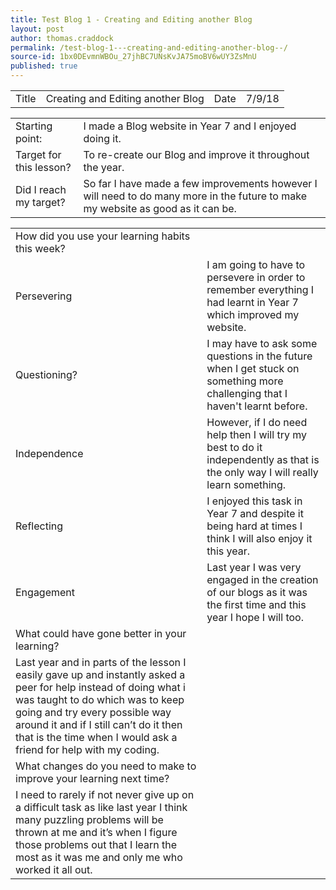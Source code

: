 ```yaml
---
title: Test Blog 1 - Creating and Editing another Blog  
layout: post
author: thomas.craddock
permalink: /test-blog-1---creating-and-editing-another-blog--/
source-id: 1bx0DEvmnWBOu_27jhBC7UNsKvJA75moBV6wUY3ZsMnU
published: true
---
```

<table>
  <tr>
    <td>Title</td>
    <td>Creating and Editing another Blog</td>
    <td>Date</td>
    <td>7/9/18</td>
  </tr>
</table>


<table>
  <tr>
    <td>Starting point:</td>
    <td>I made a Blog website in Year 7 and I enjoyed doing it. </td>
  </tr>
  <tr>
    <td>Target for this lesson?</td>
    <td>To re-create our Blog and improve it throughout the year.</td>
  </tr>
  <tr>
    <td>Did I reach my target? </td>
    <td>So far I have made a few improvements however I will need to do many more in the future to make my website as good as it can be.</td>
  </tr>
</table>


<table>
  <tr>
    <td>How did you use your learning habits this week?</td>
    <td></td>
  </tr>
  <tr>
    <td>Persevering</td>
    <td>I am going to have to persevere in order to remember everything I had learnt in Year 7 which improved my website. </td>
  </tr>
  <tr>
    <td>Questioning?</td>
    <td>I may have to ask some questions in the future when I get stuck on something more challenging that I haven't learnt before.</td>
  </tr>
  <tr>
    <td>Independence</td>
    <td>However, if I do need help then I will try my best to do it independently as that is the only way I will really learn something.</td>
  </tr>
  <tr>
    <td>Reflecting</td>
    <td>I enjoyed this task in Year 7 and despite it being hard at times I think I will also enjoy it this year.</td>
  </tr>
  <tr>
    <td>Engagement</td>
    <td>Last year I was very engaged in the creation of our blogs as it was the first time and this year I hope I will too.</td>
  </tr>
  <tr>
    <td>What could have gone better in your learning?</td>
    <td></td>
  </tr>
  <tr>
    <td>Last year and in parts of the lesson I easily gave up and instantly asked a peer for help instead of doing what i was taught to do which was to keep going and try every possible way around it and if I still can’t do it then that is the time when I would ask a friend for help with my coding. </td>
    <td></td>
  </tr>
  <tr>
    <td>What changes do you need to make to improve your learning next time?</td>
    <td></td>
  </tr>
  <tr>
    <td>I need to rarely if not never give up on a difficult task as like last year I think many puzzling problems will be thrown at me and it’s when I figure those problems out that I learn the most as it was me and only me who worked it all out.</td>
    <td></td>
  </tr>
</table>


